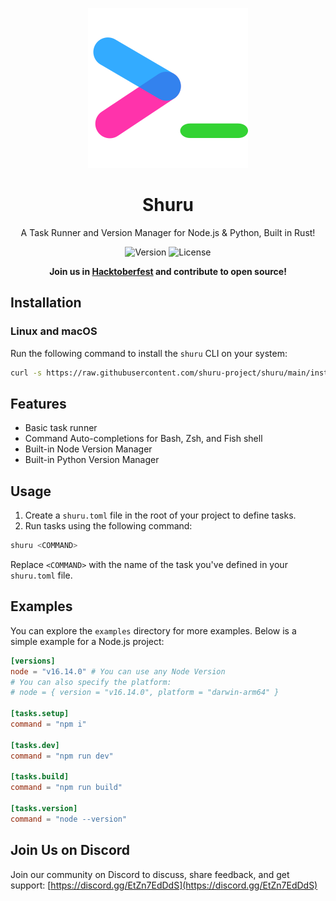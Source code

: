 <div align="center">

![Shuru Logo](shuru.svg)

# Shuru

A Task Runner and Version Manager for Node.js & Python, Built in Rust!

![Version](https://img.shields.io/badge/version-0.0.17-blue) ![License](https://img.shields.io/badge/license-MIT-lightgrey)

**Join us in [Hacktoberfest](https://github.com/shuru-project/shuru/discussions/10) and contribute to open source!**

</div>

## Installation

### Linux and macOS

Run the following command to install the `shuru` CLI on your system:

```bash
curl -s https://raw.githubusercontent.com/shuru-project/shuru/main/install.sh | sh
```

## Features
- Basic task runner
- Command Auto-completions for Bash, Zsh, and Fish shell
- Built-in Node Version Manager
- Built-in Python Version Manager

## Usage

1. Create a `shuru.toml` file in the root of your project to define tasks.
2. Run tasks using the following command:

```bash
shuru <COMMAND>
```

Replace `<COMMAND>` with the name of the task you've defined in your `shuru.toml` file.

## Examples

You can explore the `examples` directory for more examples. Below is a simple example for a Node.js project:

```toml
[versions]
node = "v16.14.0" # You can use any Node Version
# You can also specify the platform:
# node = { version = "v16.14.0", platform = "darwin-arm64" } 

[tasks.setup]
command = "npm i"

[tasks.dev]
command = "npm run dev"

[tasks.build]
command = "npm run build"

[tasks.version]
command = "node --version"
```

## Join Us on Discord

Join our community on Discord to discuss, share feedback, and get support: [https://discord.gg/EtZn7EdDdS](https://discord.gg/EtZn7EdDdS)
